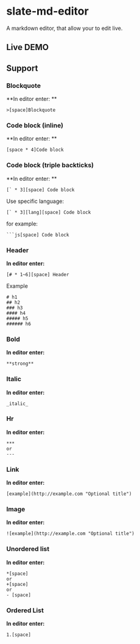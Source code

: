 # slate-md-editor

A markdown editor, that allow your to edit live.

## Live DEMO

## Support

### Blockquote

**In editor enter: **

```
>[space]Blockquote
```

### Code block (inline)

**In editor enter: **

```
[space * 4]Code block
```

### Code block (triple backticks)

**In editor enter: **

```
[` * 3][space] Code block
```

Use specific language:

```
[` * 3][lang][space] Code block
```

for example:

    ```js[space] Code block

### Header

**In editor enter:**

```
[# * 1~6][space] Header
```

Example

```
# h1
## h2
### h3
#### h4
##### h5
###### h6
```

### Bold

**In editor enter:**

```
**strong**
```

### Italic

**In editor enter:**

```
_italic_
```

### Hr

**In editor enter:**

```
***
or
---
```

### Link

**In editor enter:**

```
[example](http://example.com "Optional title")
```

### Image

**In editor enter:**

```
![example](http://example.com "Optional title")
```

### Unordered list

**In editor enter:**

```
*[space]
or
+[space]
or
- [space]
```

### Ordered List

**In editor enter:**

```
1.[space]
```